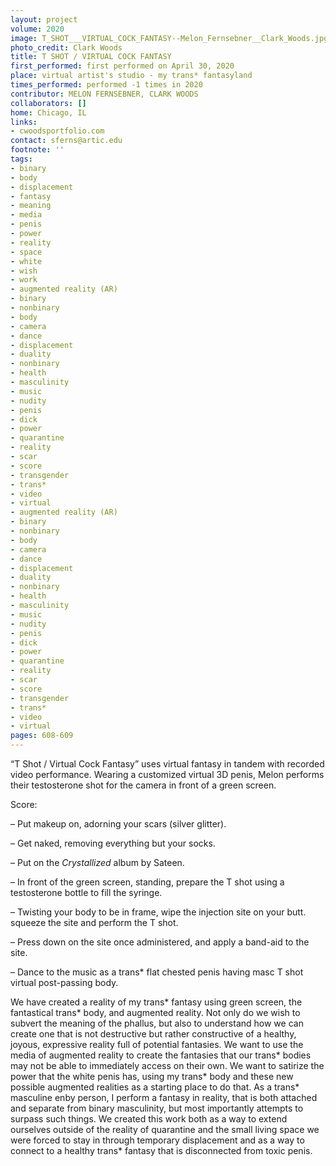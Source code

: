 ```yaml
---
layout: project
volume: 2020
image: T_SHOT___VIRTUAL_COCK_FANTASY--Melon_Fernsebner__Clark_Woods.jpg
photo_credit: Clark Woods
title: T SHOT / VIRTUAL COCK FANTASY
first_performed: first performed on April 30, 2020
place: virtual artist's studio - my trans* fantasyland
times_performed: performed -1 times in 2020
contributor: MELON FERNSEBNER, CLARK WOODS
collaborators: []
home: Chicago, IL
links:
- cwoodsportfolio.com
contact: sferns@artic.edu
footnote: ''
tags:
- binary
- body
- displacement
- fantasy
- meaning
- media
- penis
- power
- reality
- space
- white
- wish
- work
- augmented reality (AR)
- binary
- nonbinary
- body
- camera
- dance
- displacement
- duality
- nonbinary
- health
- masculinity
- music
- nudity
- penis
- dick
- power
- quarantine
- reality
- scar
- score
- transgender
- trans*
- video
- virtual
- augmented reality (AR)
- binary
- nonbinary
- body
- camera
- dance
- displacement
- duality
- nonbinary
- health
- masculinity
- music
- nudity
- penis
- dick
- power
- quarantine
- reality
- scar
- score
- transgender
- trans*
- video
- virtual
pages: 608-609
---
```


“T Shot / Virtual Cock Fantasy” uses virtual fantasy in tandem with recorded video performance. Wearing a customized virtual 3D penis, Melon performs their testosterone shot for the camera in front of a green screen. 

 

Score: 

– Put makeup on, adorning your scars (silver glitter).

– Get naked, removing everything but your socks.

– Put on the *Crystallized* album by Sateen. 

– In front of the green screen, standing, prepare the T shot using a testosterone bottle to fill the syringe.

– Twisting your body to be in frame, wipe the injection site on your butt. squeeze the site and perform the T shot.

– Press down on the site once administered, and apply a band-aid to the site.

– Dance to the music as a trans* flat chested penis having masc T shot virtual post-passing body.

 

We have created a reality of my trans* fantasy using green screen, the fantastical trans* body, and augmented reality. Not only do we wish to subvert the meaning of the phallus, but also to understand how we can create one that is not destructive but rather constructive of a healthy, joyous, expressive reality full of potential fantasies. We want to use the media of augmented reality to create the fantasies that our trans* bodies may not be able to immediately access on their own. We want to satirize the power that the white penis has, using my trans* body and these new possible augmented realities as a starting place to do that. As a trans* masculine enby person, I perform a fantasy in reality, that is both attached and separate from binary masculinity, but most importantly attempts to surpass such things. We created this work both as a way to extend ourselves outside of the reality of quarantine and the small living space we were forced to stay in through temporary displacement and as a way to connect to a healthy trans* fantasy that is disconnected from toxic penis.